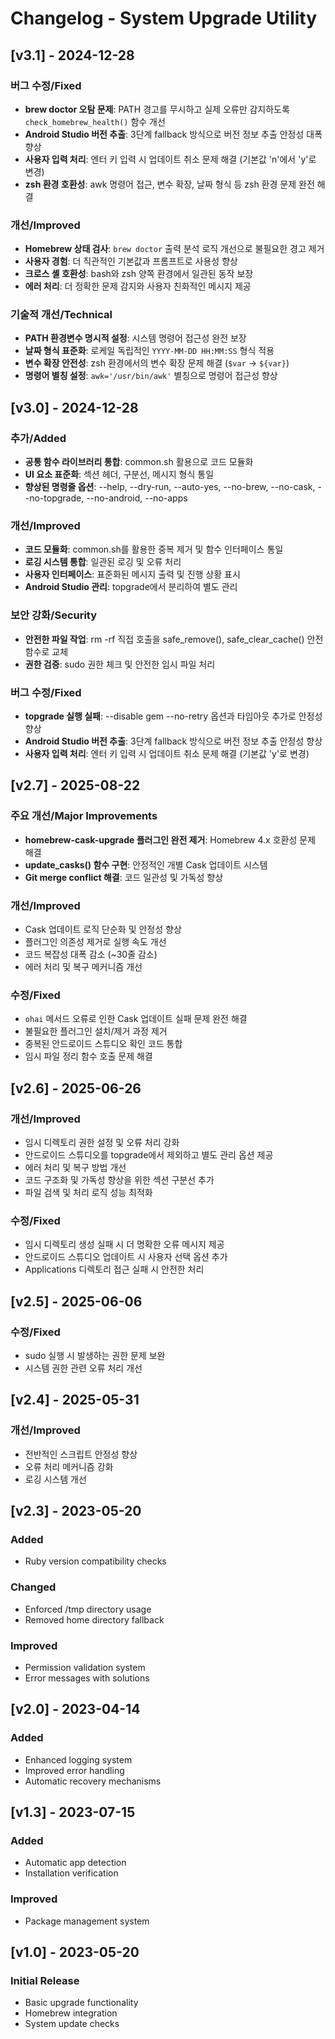 # Changelog - System Upgrade Utility

## [v3.1] - 2024-12-28

### 버그 수정/Fixed

- **brew doctor 오탐 문제**: PATH 경고를 무시하고 실제 오류만 감지하도록 `check_homebrew_health()` 함수 개선
- **Android Studio 버전 추출**: 3단계 fallback 방식으로 버전 정보 추출 안정성 대폭 향상
- **사용자 입력 처리**: 엔터 키 입력 시 업데이트 취소 문제 해결 (기본값 'n'에서 'y'로 변경)
- **zsh 환경 호환성**: awk 명령어 접근, 변수 확장, 날짜 형식 등 zsh 환경 문제 완전 해결

### 개선/Improved

- **Homebrew 상태 검사**: `brew doctor` 출력 분석 로직 개선으로 불필요한 경고 제거
- **사용자 경험**: 더 직관적인 기본값과 프롬프트로 사용성 향상
- **크로스 셸 호환성**: bash와 zsh 양쪽 환경에서 일관된 동작 보장
- **에러 처리**: 더 정확한 문제 감지와 사용자 친화적인 메시지 제공

### 기술적 개선/Technical

- **PATH 환경변수 명시적 설정**: 시스템 명령어 접근성 완전 보장
- **날짜 형식 표준화**: 로케일 독립적인 `YYYY-MM-DD HH:MM:SS` 형식 적용
- **변수 확장 안전성**: zsh 환경에서의 변수 확장 문제 해결 (`$var` → `${var}`)
- **명령어 별칭 설정**: `awk='/usr/bin/awk'` 별칭으로 명령어 접근성 향상

## [v3.0] - 2024-12-28

### 추가/Added

- **공통 함수 라이브러리 통합**: common.sh 활용으로 코드 모듈화
- **UI 요소 표준화**: 섹션 헤더, 구분선, 메시지 형식 통일
- **향상된 명령줄 옵션**: --help, --dry-run, --auto-yes, --no-brew, --no-cask, --no-topgrade, --no-android, --no-apps

### 개선/Improved

- **코드 모듈화**: common.sh를 활용한 중복 제거 및 함수 인터페이스 통일
- **로깅 시스템 통합**: 일관된 로깅 및 오류 처리
- **사용자 인터페이스**: 표준화된 메시지 출력 및 진행 상황 표시
- **Android Studio 관리**: topgrade에서 분리하여 별도 관리

### 보안 강화/Security

- **안전한 파일 작업**: rm -rf 직접 호출을 safe_remove(), safe_clear_cache() 안전 함수로 교체
- **권한 검증**: sudo 권한 체크 및 안전한 임시 파일 처리

### 버그 수정/Fixed

- **topgrade 실행 실패**: --disable gem --no-retry 옵션과 타임아웃 추가로 안정성 향상
- **Android Studio 버전 추출**: 3단계 fallback 방식으로 버전 정보 추출 안정성 향상
- **사용자 입력 처리**: 엔터 키 입력 시 업데이트 취소 문제 해결 (기본값 'y'로 변경)

## [v2.7] - 2025-08-22

### 주요 개선/Major Improvements

- **homebrew-cask-upgrade 플러그인 완전 제거**: Homebrew 4.x 호환성 문제 해결
- **update_casks() 함수 구현**: 안정적인 개별 Cask 업데이트 시스템
- **Git merge conflict 해결**: 코드 일관성 및 가독성 향상

### 개선/Improved

- Cask 업데이트 로직 단순화 및 안정성 향상
- 플러그인 의존성 제거로 실행 속도 개선
- 코드 복잡성 대폭 감소 (~30줄 감소)
- 에러 처리 및 복구 메커니즘 개선

### 수정/Fixed

- `ohai` 메서드 오류로 인한 Cask 업데이트 실패 문제 완전 해결
- 불필요한 플러그인 설치/제거 과정 제거
- 중복된 안드로이드 스튜디오 확인 코드 통합
- 임시 파일 정리 함수 호출 문제 해결

## [v2.6] - 2025-06-26

### 개선/Improved

- 임시 디렉토리 권한 설정 및 오류 처리 강화
- 안드로이드 스튜디오를 topgrade에서 제외하고 별도 관리 옵션 제공
- 에러 처리 및 복구 방법 개선
- 코드 구조화 및 가독성 향상을 위한 섹션 구분선 추가
- 파일 검색 및 처리 로직 성능 최적화

### 수정/Fixed

- 임시 디렉토리 생성 실패 시 더 명확한 오류 메시지 제공
- 안드로이드 스튜디오 업데이트 시 사용자 선택 옵션 추가
- Applications 디렉토리 접근 실패 시 안전한 처리

## [v2.5] - 2025-06-06

### 수정/Fixed

- sudo 실행 시 발생하는 권한 문제 보완
- 시스템 권한 관련 오류 처리 개선

## [v2.4] - 2025-05-31

### 개선/Improved

- 전반적인 스크립트 안정성 향상
- 오류 처리 메커니즘 강화
- 로깅 시스템 개선

## [v2.3] - 2023-05-20

### Added

- Ruby version compatibility checks

### Changed

- Enforced /tmp directory usage
- Removed home directory fallback

### Improved

- Permission validation system
- Error messages with solutions

## [v2.0] - 2023-04-14

### Added

- Enhanced logging system
- Improved error handling
- Automatic recovery mechanisms

## [v1.3] - 2023-07-15

### Added

- Automatic app detection
- Installation verification

### Improved

- Package management system

## [v1.0] - 2023-05-20

### Initial Release

- Basic upgrade functionality
- Homebrew integration
- System update checks
